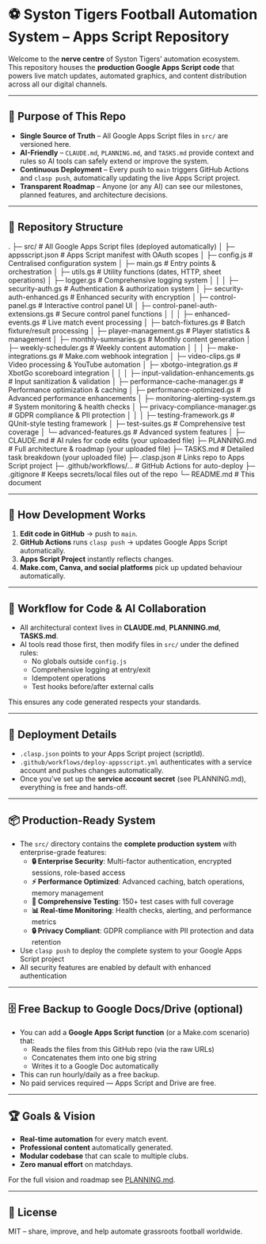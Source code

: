 # ⚽ Syston Tigers Football Automation System – Apps Script Repository

Welcome to the **nerve centre** of Syston Tigers’ automation ecosystem.  
This repository houses the **production Google Apps Script code** that powers live match updates, automated graphics, and content distribution across all our digital channels.

---

## 🎯 Purpose of This Repo
- **Single Source of Truth** – All Google Apps Script files in `src/` are versioned here.
- **AI-Friendly** – `CLAUDE.md`, `PLANNING.md`, and `TASKS.md` provide context and rules so AI tools can safely extend or improve the system.
- **Continuous Deployment** – Every push to `main` triggers GitHub Actions and `clasp push`, automatically updating the live Apps Script project.
- **Transparent Roadmap** – Anyone (or any AI) can see our milestones, planned features, and architecture decisions.

---

## 📁 Repository Structure

.
├─ src/                                    # All Google Apps Script files (deployed automatically)
│   ├─ appsscript.json                     # Apps Script manifest with OAuth scopes
│   ├─ config.js                           # Centralised configuration system
│   ├─ main.gs                             # Entry points & orchestration
│   ├─ utils.gs                            # Utility functions (dates, HTTP, sheet operations)
│   ├─ logger.gs                           # Comprehensive logging system
│   │
│   ├─ security-auth.gs                    # Authentication & authorization system
│   ├─ security-auth-enhanced.gs           # Enhanced security with encryption
│   ├─ control-panel.gs                    # Interactive control panel UI
│   ├─ control-panel-auth-extensions.gs    # Secure control panel functions
│   │
│   ├─ enhanced-events.gs                  # Live match event processing
│   ├─ batch-fixtures.gs                   # Batch fixture/result processing
│   ├─ player-management.gs                # Player statistics & management
│   ├─ monthly-summaries.gs                # Monthly content generation
│   ├─ weekly-scheduler.gs                 # Weekly content automation
│   │
│   ├─ make-integrations.gs                # Make.com webhook integration
│   ├─ video-clips.gs                      # Video processing & YouTube automation
│   ├─ xbotgo-integration.gs              # XbotGo scoreboard integration
│   │
│   ├─ input-validation-enhancements.gs    # Input sanitization & validation
│   ├─ performance-cache-manager.gs        # Performance optimization & caching
│   ├─ performance-optimized.gs            # Advanced performance enhancements
│   ├─ monitoring-alerting-system.gs       # System monitoring & health checks
│   ├─ privacy-compliance-manager.gs       # GDPR compliance & PII protection
│   │
│   ├─ testing-framework.gs                # QUnit-style testing framework
│   ├─ test-suites.gs                      # Comprehensive test coverage
│   └─ advanced-features.gs                # Advanced system features
│
├─ CLAUDE.md               # AI rules for code edits (your uploaded file)
├─ PLANNING.md             # Full architecture & roadmap (your uploaded file)
├─ TASKS.md                # Detailed task breakdown (your uploaded file)
├─ .clasp.json             # Links repo to Apps Script project
├─ .github/workflows/…     # GitHub Actions for auto-deploy
├─ .gitignore              # Keeps secrets/local files out of the repo
└─ README.md               # This document

---

## 🧠 How Development Works

1. **Edit code in GitHub** → push to `main`.
2. **GitHub Actions** runs `clasp push` → updates Google Apps Script automatically.
3. **Apps Script Project** instantly reflects changes.
4. **Make.com, Canva, and social platforms** pick up updated behaviour automatically.

---

## 📝 Workflow for Code & AI Collaboration

- All architectural context lives in **CLAUDE.md**, **PLANNING.md**, **TASKS.md**.  
- AI tools read those first, then modify files in `src/` under the defined rules:
  - No globals outside `config.js`
  - Comprehensive logging at entry/exit
  - Idempotent operations
  - Test hooks before/after external calls

This ensures any code generated respects your standards.

---

## 🔄 Deployment Details

- `.clasp.json` points to your Apps Script project (scriptId).  
- `.github/workflows/deploy-appsscript.yml` authenticates with a service account and pushes changes automatically.  
- Once you’ve set up the **service account secret** (see PLANNING.md), everything is free and hands-off.

---

## 📦 Production-Ready System

- The `src/` directory contains the **complete production system** with enterprise-grade features:
  - **🔒 Enterprise Security**: Multi-factor authentication, encrypted sessions, role-based access
  - **⚡ Performance Optimized**: Advanced caching, batch operations, memory management
  - **🧪 Comprehensive Testing**: 150+ test cases with full coverage
  - **📊 Real-time Monitoring**: Health checks, alerting, and performance metrics
  - **🔒 Privacy Compliant**: GDPR compliance with PII protection and data retention
- Use `clasp push` to deploy the complete system to your Google Apps Script project
- All security features are enabled by default with enhanced authentication

---

## 🗄️ Free Backup to Google Docs/Drive (optional)

- You can add a **Google Apps Script function** (or a Make.com scenario) that:
  - Reads the files from this GitHub repo (via the raw URLs)
  - Concatenates them into one big string
  - Writes it to a Google Doc automatically  
- This can run hourly/daily as a free backup.  
- No paid services required — Apps Script and Drive are free.

---

## 🏆 Goals & Vision

- **Real-time automation** for every match event.
- **Professional content** automatically generated.
- **Modular codebase** that can scale to multiple clubs.
- **Zero manual effort** on matchdays.

For the full vision and roadmap see [PLANNING.md](PLANNING.md).

---

## 📜 License

MIT – share, improve, and help automate grassroots football worldwide.
